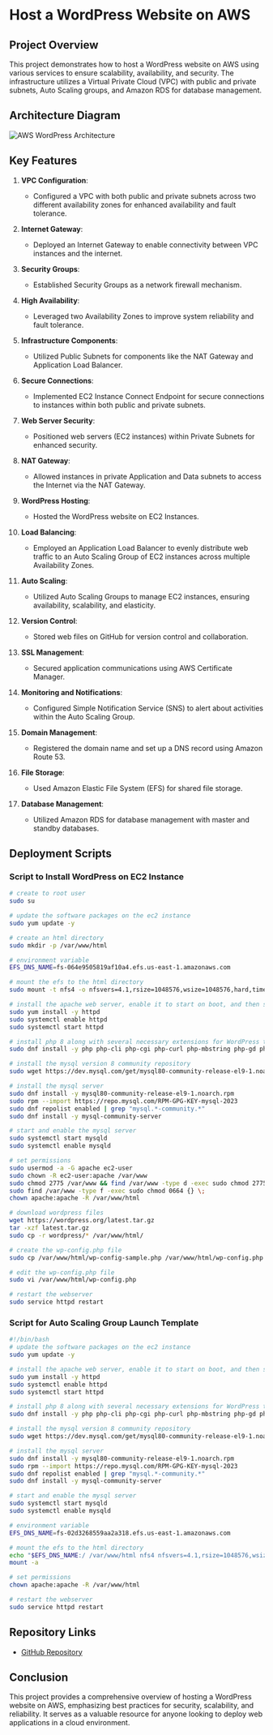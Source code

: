 # Host a WordPress Website on AWS

## Project Overview

This project demonstrates how to host a WordPress website on AWS using various services to ensure scalability, availability, and security. The infrastructure utilizes a Virtual Private Cloud (VPC) with public and private subnets, Auto Scaling groups, and Amazon RDS for database management.

## Architecture Diagram

![AWS WordPress Architecture](2._Host_a_WordPress_Website_on_AWS.png)

## Key Features

1. **VPC Configuration**: 
   - Configured a VPC with both public and private subnets across two different availability zones for enhanced availability and fault tolerance.
   
2. **Internet Gateway**: 
   - Deployed an Internet Gateway to enable connectivity between VPC instances and the internet.

3. **Security Groups**: 
   - Established Security Groups as a network firewall mechanism.

4. **High Availability**: 
   - Leveraged two Availability Zones to improve system reliability and fault tolerance.

5. **Infrastructure Components**: 
   - Utilized Public Subnets for components like the NAT Gateway and Application Load Balancer.

6. **Secure Connections**: 
   - Implemented EC2 Instance Connect Endpoint for secure connections to instances within both public and private subnets.

7. **Web Server Security**: 
   - Positioned web servers (EC2 instances) within Private Subnets for enhanced security.

8. **NAT Gateway**: 
   - Allowed instances in private Application and Data subnets to access the Internet via the NAT Gateway.

9. **WordPress Hosting**: 
   - Hosted the WordPress website on EC2 Instances.

10. **Load Balancing**: 
    - Employed an Application Load Balancer to evenly distribute web traffic to an Auto Scaling Group of EC2 instances across multiple Availability Zones.

11. **Auto Scaling**: 
    - Utilized Auto Scaling Groups to manage EC2 instances, ensuring availability, scalability, and elasticity.

12. **Version Control**: 
    - Stored web files on GitHub for version control and collaboration.

13. **SSL Management**: 
    - Secured application communications using AWS Certificate Manager.

14. **Monitoring and Notifications**: 
    - Configured Simple Notification Service (SNS) to alert about activities within the Auto Scaling Group.

15. **Domain Management**: 
    - Registered the domain name and set up a DNS record using Amazon Route 53.

16. **File Storage**: 
    - Used Amazon Elastic File System (EFS) for shared file storage.

17. **Database Management**: 
    - Utilized Amazon RDS for database management with master and standby databases.

## Deployment Scripts

### Script to Install WordPress on EC2 Instance

```bash
# create to root user
sudo su

# update the software packages on the ec2 instance
sudo yum update -y

# create an html directory
sudo mkdir -p /var/www/html

# environment variable
EFS_DNS_NAME=fs-064e9505819af10a4.efs.us-east-1.amazonaws.com

# mount the efs to the html directory
sudo mount -t nfs4 -o nfsvers=4.1,rsize=1048576,wsize=1048576,hard,timeo=600,retrans=2,noresvport "$EFS_DNS_NAME":/ /var/www/html

# install the apache web server, enable it to start on boot, and then start the server immediately
sudo yum install -y httpd
sudo systemctl enable httpd
sudo systemctl start httpd

# install php 8 along with several necessary extensions for WordPress to run
sudo dnf install -y php php-cli php-cgi php-curl php-mbstring php-gd php-mysqlnd php-gettext php-json php-xml php-fpm php-intl php-zip php-bcmath php-ctype php-fileinfo php-openssl php-pdo php-tokenizer

# install the mysql version 8 community repository
sudo wget https://dev.mysql.com/get/mysql80-community-release-el9-1.noarch.rpm

# install the mysql server
sudo dnf install -y mysql80-community-release-el9-1.noarch.rpm
sudo rpm --import https://repo.mysql.com/RPM-GPG-KEY-mysql-2023
sudo dnf repolist enabled | grep "mysql.*-community.*"
sudo dnf install -y mysql-community-server

# start and enable the mysql server
sudo systemctl start mysqld
sudo systemctl enable mysqld

# set permissions
sudo usermod -a -G apache ec2-user
sudo chown -R ec2-user:apache /var/www
sudo chmod 2775 /var/www && find /var/www -type d -exec sudo chmod 2775 {} \;
sudo find /var/www -type f -exec sudo chmod 0664 {} \;
chown apache:apache -R /var/www/html

# download wordpress files
wget https://wordpress.org/latest.tar.gz
tar -xzf latest.tar.gz
sudo cp -r wordpress/* /var/www/html/

# create the wp-config.php file
sudo cp /var/www/html/wp-config-sample.php /var/www/html/wp-config.php

# edit the wp-config.php file
sudo vi /var/www/html/wp-config.php

# restart the webserver
sudo service httpd restart
```

### Script for Auto Scaling Group Launch Template

```bash
#!/bin/bash
# update the software packages on the ec2 instance
sudo yum update -y

# install the apache web server, enable it to start on boot, and then start the server immediately
sudo yum install -y httpd
sudo systemctl enable httpd
sudo systemctl start httpd

# install php 8 along with several necessary extensions for WordPress to run
sudo dnf install -y php php-cli php-cgi php-curl php-mbstring php-gd php-mysqlnd php-gettext php-json php-xml php-fpm php-intl php-zip php-bcmath php-ctype php-fileinfo php-openssl php-pdo php-tokenizer

# install the mysql version 8 community repository
sudo wget https://dev.mysql.com/get/mysql80-community-release-el9-1.noarch.rpm

# install the mysql server
sudo dnf install -y mysql80-community-release-el9-1.noarch.rpm
sudo rpm --import https://repo.mysql.com/RPM-GPG-KEY-mysql-2023
sudo dnf repolist enabled | grep "mysql.*-community.*"
sudo dnf install -y mysql-community-server

# start and enable the mysql server
sudo systemctl start mysqld
sudo systemctl enable mysqld

# environment variable
EFS_DNS_NAME=fs-02d3268559aa2a318.efs.us-east-1.amazonaws.com

# mount the efs to the html directory
echo "$EFS_DNS_NAME:/ /var/www/html nfs4 nfsvers=4.1,rsize=1048576,wsize=1048576,hard,timeo=600,retrans=2 0 0" >> /etc/fstab
mount -a

# set permissions
chown apache:apache -R /var/www/html

# restart the webserver
sudo service httpd restart
```

## Repository Links

- [GitHub Repository](your-github-repo-link)

## Conclusion

This project provides a comprehensive overview of hosting a WordPress website on AWS, emphasizing best practices for security, scalability, and reliability. It serves as a valuable resource for anyone looking to deploy web applications in a cloud environment.

